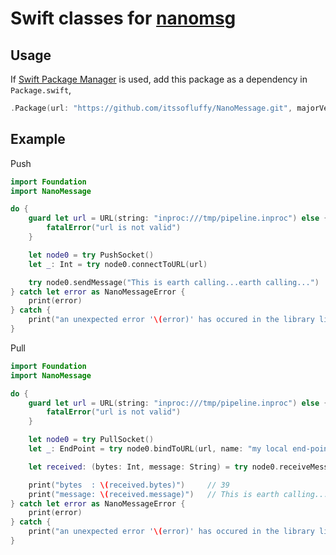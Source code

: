 # Swift classes for [nanomsg](http://nanomsg.org/)

## Usage

If [Swift Package Manager](https://github.com/apple/swift-package-manager) is
used, add this package as a dependency in `Package.swift`,

```swift
.Package(url: "https://github.com/itssofluffy/NanoMessage.git", majorVersion: 0)
```

## Example

Push
```swift
import Foundation
import NanoMessage

do {
    guard let url = URL(string: "inproc:///tmp/pipeline.inproc") else {
        fatalError("url is not valid")
    }

    let node0 = try PushSocket()
    let _: Int = try node0.connectToURL(url)

    try node0.sendMessage("This is earth calling...earth calling...")
} catch let error as NanoMessageError {
    print(error)
} catch {
    print("an unexpected error '\(error)' has occured in the library libNanoMessage.")
}

```

Pull

```swift
import Foundation
import NanoMessage

do {
    guard let url = URL(string: "inproc:///tmp/pipeline.inproc") else {
        fatalError("url is not valid")
    }

    let node0 = try PullSocket()
    let _: EndPoint = try node0.bindToURL(url, name: "my local end-point")

    let received: (bytes: Int, message: String) = try node0.receiveMessage(timeout: TimeInterval(seconds: 1))

    print("bytes  : \(received.bytes)")     // 39
    print("message: \(received.message)")   // This is earth calling...earth calling...
} catch let error as NanoMessageError {
    print(error)
} catch {
    print("an unexpected error '\(error)' has occured in the library libNanoMessage.")
}

```
